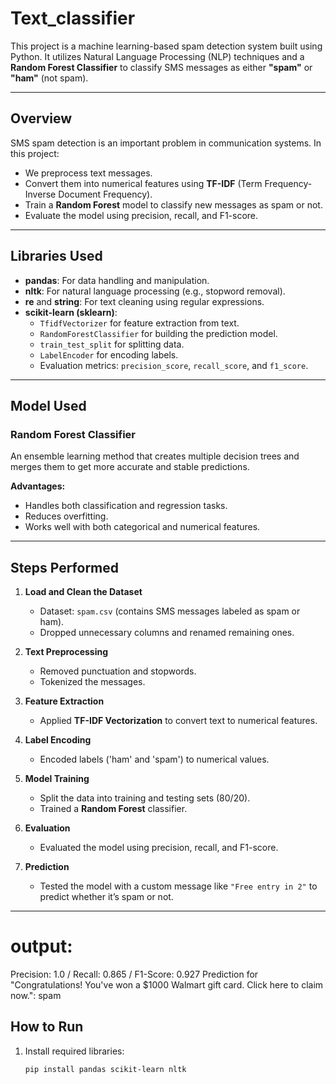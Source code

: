 # Text_classifier

This project is a machine learning-based spam detection system built using Python. It utilizes Natural Language Processing (NLP) techniques and a **Random Forest Classifier** to classify SMS messages as either **"spam"** or **"ham"** (not spam).

---

## Overview

SMS spam detection is an important problem in communication systems. In this project:

- We preprocess text messages.
- Convert them into numerical features using **TF-IDF** (Term Frequency-Inverse Document Frequency).
- Train a **Random Forest** model to classify new messages as spam or not.
- Evaluate the model using precision, recall, and F1-score.

---

## Libraries Used

- **pandas**: For data handling and manipulation.
- **nltk**: For natural language processing (e.g., stopword removal).
- **re** and **string**: For text cleaning using regular expressions.
- **scikit-learn (sklearn)**:
  - `TfidfVectorizer` for feature extraction from text.
  - `RandomForestClassifier` for building the prediction model.
  - `train_test_split` for splitting data.
  - `LabelEncoder` for encoding labels.
  - Evaluation metrics: `precision_score`, `recall_score`, and `f1_score`.

---

## Model Used

### Random Forest Classifier

An ensemble learning method that creates multiple decision trees and merges them to get more accurate and stable predictions.

**Advantages:**
- Handles both classification and regression tasks.
- Reduces overfitting.
- Works well with both categorical and numerical features.

---

## Steps Performed

1. **Load and Clean the Dataset**
   - Dataset: `spam.csv` (contains SMS messages labeled as spam or ham).
   - Dropped unnecessary columns and renamed remaining ones.

2. **Text Preprocessing**
   - Removed punctuation and stopwords.
   - Tokenized the messages.

3. **Feature Extraction**
   - Applied **TF-IDF Vectorization** to convert text to numerical features.

4. **Label Encoding**
   - Encoded labels ('ham' and 'spam') to numerical values.

5. **Model Training**
   - Split the data into training and testing sets (80/20).
   - Trained a **Random Forest** classifier.

6. **Evaluation**
   - Evaluated the model using precision, recall, and F1-score.

7. **Prediction**
   - Tested the model with a custom message like `"Free entry in 2"` to predict whether it’s spam or not.

---
# output:
Precision: 1.0 / Recall: 0.865 / F1-Score: 0.927
Prediction for "Congratulations! You've won a $1000 Walmart gift card. Click here to claim now.": spam

## How to Run

1. Install required libraries:
   ```bash
   pip install pandas scikit-learn nltk
